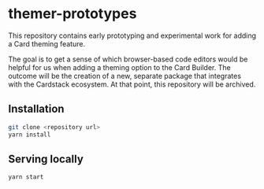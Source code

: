 # themer-prototypes
This repository contains early prototyping and experimental work for adding a Card theming feature.

The goal is to get a sense of which browser-based code editors would be helpful for us when adding a theming option to the Card Builder.
The outcome will be the creation of a new, separate package that integrates with the Cardstack ecosystem.
At that point, this repository will be archived.

## Installation

```sh
git clone <repository url>
yarn install
```

## Serving locally

```sh
yarn start
```
